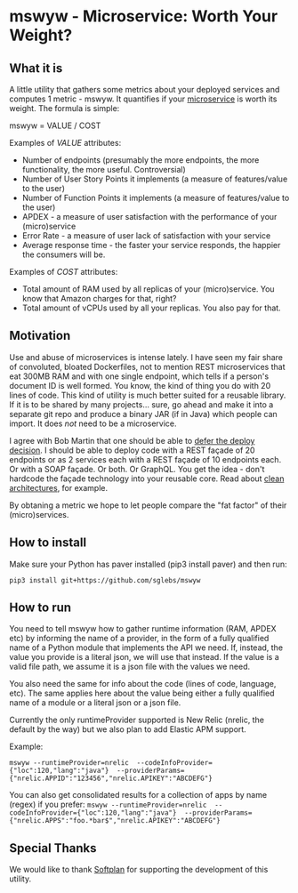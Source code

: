# mswyw - Microservice: Worth Your Weight?

## What it is

A little utility that gathers some metrics about your deployed services and computes 1 metric - mswyw. 
It quantifies if your [microservice](https://en.wikipedia.org/wiki/Microservices) is worth its weight. The formula is simple:

mswyw = VALUE / COST

Examples of *VALUE* attributes:

* Number of endpoints (presumably the more endpoints, the more functionality, the more useful. Controversial)
* Number of User Story Points it implements (a measure of features/value to the user)
* Number of Function Points it implements (a measure of features/value to the user)
* APDEX - a measure of user satisfaction with the performance of your (micro)service
* Error Rate - a measure of user lack of satisfaction with your service
* Average response time - the faster your service responds, the happier the consumers will be.
  
Examples of *COST* attributes:

* Total amount of RAM used by all replicas of your (micro)service. You know that Amazon charges for that, right?
* Total amount of vCPUs used by all your replicas. You also pay for that.



## Motivation

Use and abuse of microservices is intense lately. I have seen my fair share of convoluted, bloated Dockerfiles, 
not to mention REST microservices that eat 300MB RAM and with one single endpoint, which tells if a person's 
document ID is well formed. You know, the kind of thing you do with 20 lines of code. This kind of utility is 
much better suited for a reusable library. If it is to be shared by many projects... sure, go ahead and make it 
into a separate git repo and produce a binary JAR (if in Java) which people can import. It does *not* need to 
be a microservice.

I agree with Bob Martin that one should be able to [defer the deploy decision](https://blog.cleancoder.com/uncle-bob/2014/10/01/CleanMicroserviceArchitecture.html).
I should be able to deploy code  with a REST façade of 20 endpoints or as 2 services each with a REST façade of 10 
endpoints each. Or with a SOAP façade. Or both. Or GraphQL. You get the idea - don't hardcode the façade technology 
into your reusable core. Read about [clean architectures](https://blog.cleancoder.com/uncle-bob/2012/08/13/the-clean-architecture.html), for example.

By obtaning a metric we hope to let people compare the "fat factor" of their (micro)services.

## How to install

Make sure your Python has paver installed (pip3 install paver) and then run:
```
pip3 install git+https://github.com/sglebs/mswyw
```


## How to run

You need to tell mswyw how to gather runtime information (RAM, APDEX etc) by informing the name of a provider, 
in the form of a fully qualified name of a Python module that implements the API we need.
If, instead, the value you provide is a literal json, we will use that instead. If the value is a valid file path, 
we assume it is a json file with the values we need.

You also need the same for info about the code (lines of code, language, etc). The same applies here about the value 
being either a fully qualified name of a module or a literal json or a json file.

Currently the only runtimeProvider supported is New Relic (nrelic, the default by the way) but we also plan to add Elastic APM support.

Example:

`
mswyw --runtimeProvider=nrelic 
      --codeInfoProvider={"loc":120,"lang":"java"} 
      --providerParams={"nrelic.APPID":"123456","nrelic.APIKEY":"ABCDEFG"}
`

You can also get consolidated results for a collection of apps by name (regex) if you prefer:
`
mswyw --runtimeProvider=nrelic 
      --codeInfoProvider={"loc":120,"lang":"java"} 
      --providerParams={"nrelic.APPS":"foo.*bar$","nrelic.APIKEY":"ABCDEFG"}
`


## Special Thanks

We would like to thank [Softplan](http://www.softplan.com.br) for supporting the development of this utility.  


